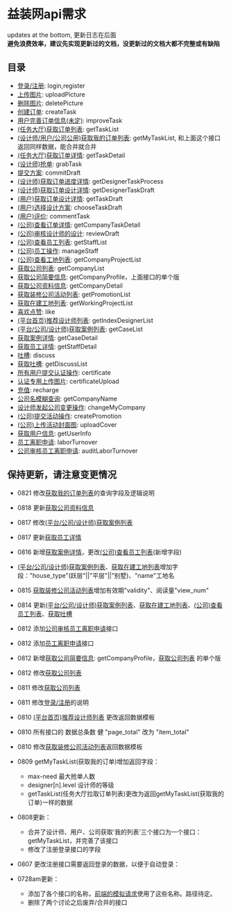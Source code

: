 # 益装网api需求

updates at the bottom, 更新日志在后面  
**避免浪费效率，建议先实现更新过的文档，没更新过的文档大都不完整或有缺陷**

## 目录

- [登录/注册](./api/login.md): login,register
- [上传图片](./api/uploadPicture.md): uploadPicture
- [删除图片](./api/deletePicture.md): deletePicture
- [创建订单](./api/createTask.md): createTask
- [用户完善订单信息(未定)](./api/improveTask.md): improveTask
- [(任务大厅)获取订单列表](./api/getTaskList.md): getTaskList
- [(设计师/用户/公司公用)获取我的订单列表](./api/getMyTaskList.md): getMyTaskList, 和上面这个接口返回同样数据，能合并就合并
- [(任务大厅)获取订单详情](./api/getTaskDetail.md): getTaskDetail
- [(设计师)抢单](./api/grabTask.md): grabTask
- [提交方案](./api/commitDraft.md): commitDraft
- [(设计师)获取订单进度详情](./api/getDesignerTaskProcess.md): getDesignerTaskProcess
- [(设计师)获取订单设计详情](./api/getDesignerTaskDraft.md): getDesignerTaskDraft
- [(用户)获取订单设计详情](./api/getTaskDraft.md): getTaskDraft
- [(用户)选择设计方案](./api/chooseTaskDraft.md): chooseTaskDraft
- [(用户)评价](./api/commentTask.md): commentTask
- [(公司)查看订单详情](./api/getCompanyTaskDetail.md): getCompanyTaskDetail
- [(公司)审核设计师的设计](./api/reviewDraft.md): reviewDraft
- [(公司)查看员工列表](./api/getStaffList.md): getStaffList
- [(公司)员工操作](./api/manageStaff.md): manageStaff
- [(公司)查看工地列表](./api/getCompanyProjectList.md): getCompanyProjectList
- [获取公司列表](./api/getCompanyList.md): getCompanyList
- [获取公司简要信息](./api/getCompanyProfile.md): getCompanyProfile，上面接口的单个版
- [获取公司资料信息](./api/getCompanyDetail.md): getCompanyDetail
- [获取装修公司活动列表](./api/getPromotionList.md): getPromotionList
- [获取在建工地列表](./api/getWorkingProjectList.md): getWorkingProjectList
- [喜欢点赞](./api/like.md): like
- [(平台首页)推荐设计师列表](./api/getIndexDesignerList.md): getIndexDesignerList
- [(平台/公司/设计师)获取案例列表](./api/getCaseList.md): getCaseList
- [获取案例详情](./api/getCaseDetail.md): getCaseDetail
- [获取员工详情](./api/getStaffDetail.md): getStaffDetail
- [吐槽](./api/discuss.md): discuss
- [获取吐槽](./api/getDiscussList.md): getDiscussList
- [所有用户提交认证操作](./api/certificate.md): certificate
- [认证专用上传图片](./api/certificateUpload.md): certificateUpload
- [充值](./api/recharge.md): recharge
- [公司名模糊查询](./api/getCompanyName.md): getCompanyName
- [设计师发起公司变更操作](./api/changeMyCompany.md): changeMyCompany
- [(公司)提交活动操作](./api/createPromotion.md): createPromotion
- [(公司)上传活动封面图](./api/uploadCover.md): uploadCover
- [获取用户信息](./api/getUserInfo.md): getUserInfo
- [员工离职申请](./api/laborTurnover.md): laborTurnover
- [公司审核员工离职申请](./api/auditLaborTurnover.md): auditLaborTurnover

## 保持更新，请注意变更情况

- 0821 修改[获取我的订单列表](./api/getMyTaskList.md)的查询字段及逻辑说明
- 0818 更新[获取公司资料信息](./api/getCompanyDetail.md)
- 0817 修改[(平台/公司/设计师)获取案例列表](./api/getCaseList.md)
- 0817 更新[获取员工详情](./api/getStaffDetail.md)
- 0816 新增[获取案例详情](./api/getCaseDetail.md)，更改[(公司)查看员工列表](./api/getStaffList.md)(新增字段)
- [(平台/公司/设计师)获取案例列表](./api/getCaseList.md)、[获取在建工地列表](./api/getWorkingProjectList.md)增加字段："house_type"(跃层"||"平层"||"别墅)、"name"工地名
- 0815 [获取装修公司活动列表](./api/getPromotionList.md)增加有效期"validity"、阅读量"view_num"
- 0814 更新[(平台/公司/设计师)获取案例列表](./api/getCaseList.md)、[获取在建工地列表](./api/getWorkingProjectList.md)、[(公司)查看员工列表](./api/getStaffList.md)、[获取吐槽](./api/getDiscussList.md)
- 0812 添加[公司审核员工离职申请](./api/auditLaborTurnover.md)接口
- 0812 添加[员工离职申请](./api/laborTurnover.md)接口
- 0812 新增[获取公司简要信息](./api/getCompanyProfile.md): getCompanyProfile，[获取公司列表](./getCompanyList.md) 的单个版
- 0812 修改[获取公司列表](./api/getCompanyList.md)
- 0811 修改[获取公司列表](./api/getCompanyList.md)
- 0811 修改[登录/注册](./api/login.md)的说明
- 0810 [(平台首页)推荐设计师列表](./api/getIndexDesignerList.md) 更改返回数据模板
- 0810 所有接口的 数据总条数 健 "page_total" 改为 "item_total"
- 0810 修改[获取装修公司活动列表](./api/getPromotionList.md)返回数据模板
- 0809 getMyTaskList(获取我的订单)增加返回字段：

  - max-need 最大抢单人数
  - designer[n].level 设计师的等级
  - getTaskList(任务大厅拉取订单列表)更改为返回getMyTaskList(获取我的订单)一样的数据

- 0808更新：

  - 合并了设计师、用户、公司获取'我的列表'三个接口为一个接口：getMyTaskList，并完善了该接口
  - 修改了注册登录接口的字段

- 0807 更改注册接口需要返回登录的数据，以便于自动登录：
- 0728am更新：

  - 添加了各个接口的名称，[前端的模拟请求](./src/mock.js)使用了这些名称。路径待定。
  - 删除了两个讨论之后废弃/合并的接口